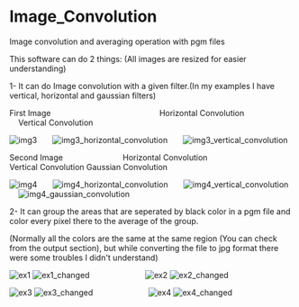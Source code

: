 # Image_Convolution
Image convolution and averaging operation with pgm files

This software can do 2 things:
(All images are resized for easier understanding)

1- It can do Image convolution with a given filter.(In my examples I have vertical, horizontal and gaussian filters)

First Image &nbsp; &nbsp; &nbsp; &nbsp; &nbsp; &nbsp; &nbsp; &nbsp; &nbsp; &nbsp; &nbsp; &nbsp; &nbsp; &nbsp; &nbsp; &nbsp; &nbsp; &nbsp; &nbsp; &nbsp; &nbsp; &nbsp; &nbsp; &nbsp; Horizontal Convolution &nbsp; &nbsp; &nbsp; &nbsp; &nbsp; &nbsp; &nbsp; &nbsp; &nbsp; &nbsp; &nbsp; &nbsp; &nbsp; Vertical Convolution

![img3](https://user-images.githubusercontent.com/121832450/214450779-cb4def86-b888-43ac-b770-e2a06ccedd3c.jpg) &nbsp; &nbsp; &nbsp; ![img3_horizontal_convolution](https://user-images.githubusercontent.com/121832450/214450789-a86857de-8273-43b4-976a-8e8af474987e.jpg) &nbsp;  &nbsp; &nbsp; ![img3_vertical_convolution](https://user-images.githubusercontent.com/121832450/214450823-08c09790-768a-40f9-8457-c359d010ec9f.jpg)

Second Image &nbsp; &nbsp; &nbsp; &nbsp; &nbsp; &nbsp; &nbsp;  &nbsp; &nbsp; &nbsp; &nbsp; &nbsp; &nbsp; Horizontal Convolution &nbsp; &nbsp; &nbsp; &nbsp; &nbsp; &nbsp; &nbsp; &nbsp; &nbsp; &nbsp; &nbsp; &nbsp; &nbsp; Vertical Convolution              Gaussian Convolution

![img4](https://user-images.githubusercontent.com/121832450/214452591-1e812062-b009-4a81-8182-3c765f3f46a4.jpg) &nbsp; &nbsp; &nbsp; ![img4_horizontal_convolution](https://user-images.githubusercontent.com/121832450/214452689-be0c33af-e2e8-42ec-8a5e-fad97b4df96b.jpg) &nbsp; &nbsp; &nbsp; ![img4_vertical_convolution](https://user-images.githubusercontent.com/121832450/214452695-e44e63ab-aeaf-47a6-b9e8-c190d5f0035a.jpg) &nbsp; &nbsp; &nbsp; ![img4_gaussian_convolution](https://user-images.githubusercontent.com/121832450/214452708-8d36aa54-fa57-4de8-b2fd-55c1431d2afb.jpg)







2- It can group the areas that are seperated by black color in a pgm file and color every pixel there to the average of the group.

(Normally all the colors are the same at the same region (You can check from the output section), but while converting the file to jpg format there were some troubles I didn't understand)

![ex1](https://user-images.githubusercontent.com/121832450/214449414-ad452006-8ca0-4c24-be14-b79e1cd99ec2.jpg) ![ex1_changed](https://user-images.githubusercontent.com/121832450/214449467-5135ded0-96a5-4a30-b33e-c7d3de8e52df.jpg) &nbsp; &nbsp; &nbsp; &nbsp; &nbsp; &nbsp; &nbsp; &nbsp; &nbsp; &nbsp; &nbsp; &nbsp; ![ex2](https://user-images.githubusercontent.com/121832450/214449503-797ba25e-a981-4abc-992b-67a2674cb215.jpg)    ![ex2_changed](https://user-images.githubusercontent.com/121832450/214449519-93e062c0-f030-4f43-adf2-1e9e4d515a93.jpg)

![ex3](https://user-images.githubusercontent.com/121832450/214449543-779bfd78-07f0-47bb-89ad-8607f65415ba.jpg) ![ex3_changed](https://user-images.githubusercontent.com/121832450/214449578-cd67e08e-d91c-4b40-bf20-e7a5c9ef04ee.jpg) &nbsp; &nbsp; &nbsp; &nbsp; &nbsp; &nbsp; &nbsp; &nbsp; &nbsp; &nbsp; &nbsp; &nbsp; ![ex4](https://user-images.githubusercontent.com/121832450/214449606-75dea032-ac1f-42e3-954d-64b16ef7e3f1.jpg)    ![ex4_changed](https://user-images.githubusercontent.com/121832450/214449628-110ae490-0a48-48b1-87d3-07b268d60a0f.jpg)


